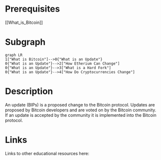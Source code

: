 # Prerequisites
[[What_is_Bitcoin]]

# Subgraph

```mermaid
graph LR
1["What is Bitcoin"]-->0{"What is an Update"}
0{"What is an Update"}-->2["How Etherium Can Change"]
0{"What is an Update"}-->3["What is a Hard Fork"]
0{"What is an Update"}-->4["How Do Cryptocurrencies Change"]
```



# Description
An update (BIPs) is a proposed change to the Bitcoin protocol. Updates are proposed by Bitcoin developers and are voted on by the Bitcoin community. If an update is accepted by the community it is implemented into the Bitcoin protocol.

# Links
Links to other educational resources here: